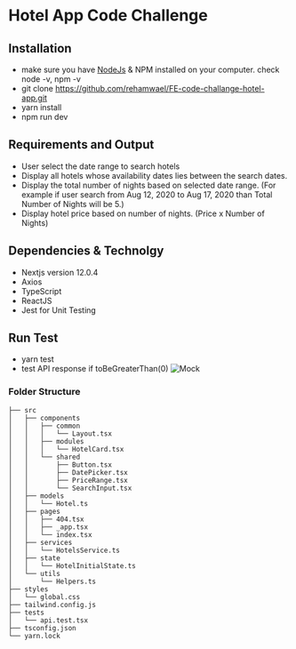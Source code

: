 # Hotel App Code Challenge

## Installation

- make sure you have [NodeJs](https://nodejs.org/en/download/) & NPM installed on your computer. check node -v, npm -v
- git clone https://github.com/rehamwael/FE-code-challange-hotel-app.git
- yarn install
- npm run dev

## Requirements and Output

- User select the date range to search hotels
- Display all hotels whose availability dates lies between the search dates.
- Display the total number of nights based on selected date range. (For example if user search from Aug 12, 2020 to Aug 17, 2020 than Total Number of Nights will be 5.)
- Display hotel price based on number of nights. (Price x Number of Nights)

## Dependencies & Technolgy 

- Nextjs version 12.0.4
- Axios 
- TypeScript 
- ReactJS
- Jest for Unit Testing

## Run Test

- yarn test
- test API response if toBeGreaterThan(0)
![Mock](https://res.cloudinary.com/maf/image/upload/v1638090407/unit-testing.png)


### Folder Structure
```
├── src
│   ├── components
│   │   ├── common
│   │   │   └── Layout.tsx
│   │   ├── modules
│   │   │   └── HotelCard.tsx
│   │   └── shared
│   │       ├── Button.tsx
│   │       ├── DatePicker.tsx
│   │       ├── PriceRange.tsx
│   │       └── SearchInput.tsx
│   ├── models
│   │   └── Hotel.ts
│   ├── pages
│   │   ├── 404.tsx
│   │   ├── _app.tsx
│   │   └── index.tsx
│   ├── services
│   │   └── HotelsService.ts
│   ├── state
│   │   └── HotelInitialState.ts
│   └── utils
│       └── Helpers.ts
├── styles
│   └── global.css
├── tailwind.config.js
├── tests
│   └── api.test.tsx
├── tsconfig.json
└── yarn.lock
```

